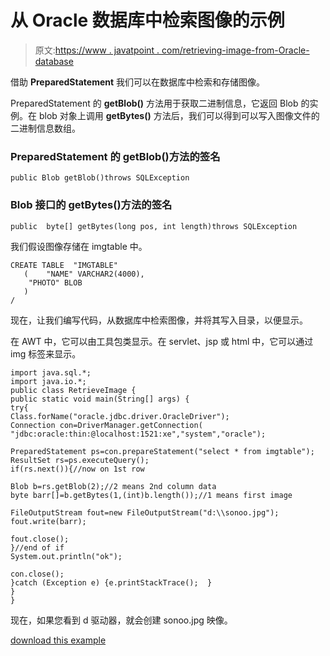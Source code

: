 # 从 Oracle 数据库中检索图像的示例

> 原文:[https://www . javatpoint . com/retrieving-image-from-Oracle-database](https://www.javatpoint.com/retrieving-image-from-oracle-database)

借助 **PreparedStatement** 我们可以在数据库中检索和存储图像。

PreparedStatement 的 **getBlob()** 方法用于获取二进制信息，它返回 Blob 的实例。在 blob 对象上调用 **getBytes()** 方法后，我们可以得到可以写入图像文件的二进制信息数组。

### PreparedStatement 的 getBlob()方法的签名

```
public Blob getBlob()throws SQLException

```

### Blob 接口的 getBytes()方法的签名

```
public  byte[] getBytes(long pos, int length)throws SQLException

```

我们假设图像存储在 imgtable 中。

```
CREATE TABLE  "IMGTABLE" 
   (	"NAME" VARCHAR2(4000), 
	"PHOTO" BLOB
   )
/

```

现在，让我们编写代码，从数据库中检索图像，并将其写入目录，以便显示。

在 AWT 中，它可以由工具包类显示。在 servlet、jsp 或 html 中，它可以通过 img 标签来显示。

```
import java.sql.*;
import java.io.*;
public class RetrieveImage {
public static void main(String[] args) {
try{
Class.forName("oracle.jdbc.driver.OracleDriver");
Connection con=DriverManager.getConnection(
"jdbc:oracle:thin:@localhost:1521:xe","system","oracle");

PreparedStatement ps=con.prepareStatement("select * from imgtable");
ResultSet rs=ps.executeQuery();
if(rs.next()){//now on 1st row

Blob b=rs.getBlob(2);//2 means 2nd column data
byte barr[]=b.getBytes(1,(int)b.length());//1 means first image

FileOutputStream fout=new FileOutputStream("d:\\sonoo.jpg");
fout.write(barr);

fout.close();
}//end of if
System.out.println("ok");

con.close();
}catch (Exception e) {e.printStackTrace();	}
}
}

```

现在，如果您看到 d 驱动器，就会创建 sonoo.jpg 映像。

[download this example](https://static.javatpoint.com/src/jdbc/RetrieveImage.zip)